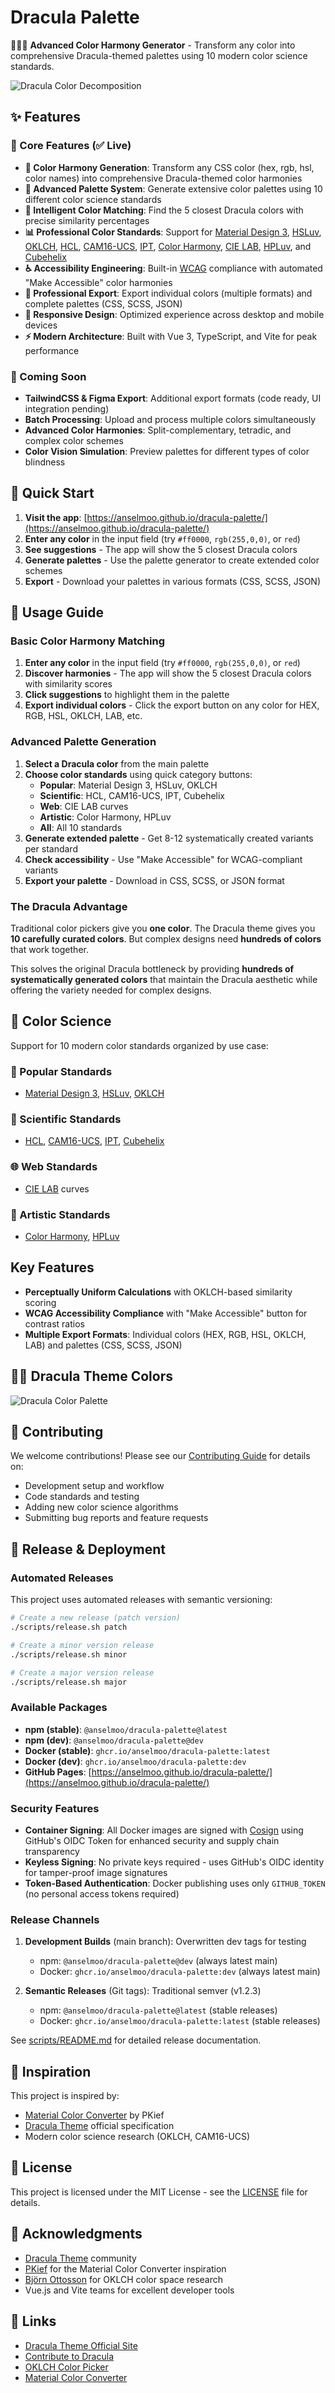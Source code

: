 # Dracula Palette

🧛🏻‍♂️ **Advanced Color Harmony Generator** - Transform any color into comprehensive Dracula-themed palettes using 10 modern color science standards.

![Dracula Color Decomposition](./public/color-decomposition.svg)

## ✨ Features

### 🎯 Core Features (✅ Live)

- **🎨 Color Harmony Generation**: Transform any CSS color (hex, rgb, hsl, color names) into comprehensive Dracula-themed color harmonies
- **🌈 Advanced Palette System**: Generate extensive color palettes using 10 different color science standards
- **🎯 Intelligent Color Matching**: Find the 5 closest Dracula colors with precise similarity percentages
- **📊 Professional Color Standards**: Support for [Material Design 3](https://m3.material.io/styles/color/system/overview), [HSLuv](https://www.hsluv.org/), [OKLCH](https://oklch.com/), [HCL](https://colorspace.r-forge.r-project.org/articles/hcl_palettes.html), [CAM16-UCS](https://facelessuser.github.io/coloraide/colors/cam16_ucs/), [IPT](https://en.wikipedia.org/wiki/IPT_color_space), [Color Harmony](https://yalebooks.yale.edu/book/9780300179354/interaction-of-color/), [CIE LAB](https://cie.co.at/publications/colorimetry-part-4-cie-1976-lab-colour-space-1), [HPLuv](https://www.hsluv.org/), and [Cubehelix](https://people.phy.cam.ac.uk/dag9/CUBEHELIX/)
- **♿ Accessibility Engineering**: Built-in [WCAG](https://www.w3.org/WAI/WCAG22/Understanding/) compliance with automated "Make Accessible" color harmonies
- **📁 Professional Export**: Export individual colors (multiple formats) and complete palettes (CSS, SCSS, JSON)
- **📱 Responsive Design**: Optimized experience across desktop and mobile devices
- **⚡ Modern Architecture**: Built with Vue 3, TypeScript, and Vite for peak performance

### 🚧 Coming Soon

- **TailwindCSS & Figma Export**: Additional export formats (code ready, UI integration pending)
- **Batch Processing**: Upload and process multiple colors simultaneously
- **Advanced Color Harmonies**: Split-complementary, tetradic, and complex color schemes
- **Color Vision Simulation**: Preview palettes for different types of color blindness

## 🚀 Quick Start

1. **Visit the app**: [https://anselmoo.github.io/dracula-palette/](https://anselmoo.github.io/dracula-palette/)
2. **Enter any color** in the input field (try `#ff0000`, `rgb(255,0,0)`, or `red`)
3. **See suggestions** - The app will show the 5 closest Dracula colors
4. **Generate palettes** - Use the palette generator to create extended color schemes
5. **Export** - Download your palettes in various formats (CSS, SCSS, JSON)

## 🎯 Usage Guide

### Basic Color Harmony Matching

1. **Enter any color** in the input field (try `#ff0000`, `rgb(255,0,0)`, or `red`)
2. **Discover harmonies** - The app will show the 5 closest Dracula colors with similarity scores
3. **Click suggestions** to highlight them in the palette
4. **Export individual colors** - Click the export button on any color for HEX, RGB, HSL, OKLCH, LAB, etc.

### Advanced Palette Generation

1. **Select a Dracula color** from the main palette
2. **Choose color standards** using quick category buttons:
   - **Popular**: Material Design 3, HSLuv, OKLCH
   - **Scientific**: HCL, CAM16-UCS, IPT, Cubehelix
   - **Web**: CIE LAB curves
   - **Artistic**: Color Harmony, HPLuv
   - **All**: All 10 standards
3. **Generate extended palette** - Get 8-12 systematically created variants per standard
4. **Check accessibility** - Use "Make Accessible" for WCAG-compliant variants
5. **Export your palette** - Download in CSS, SCSS, or JSON format

### The Dracula Advantage

Traditional color pickers give you **one color**. The Dracula theme gives you **10 carefully curated colors**. But complex designs need **hundreds of colors** that work together.

This solves the original Dracula bottleneck by providing **hundreds of systematically generated colors** that maintain the Dracula aesthetic while offering the variety needed for complex designs.

## 🎨 Color Science

Support for 10 modern color standards organized by use case:

### 🌟 Popular Standards

- [Material Design 3](https://m3.material.io/styles/color/system/overview), [HSLuv](https://www.hsluv.org/), [OKLCH](https://oklch.com/)

### 🔬 Scientific Standards

- [HCL](https://colorspace.r-forge.r-project.org/articles/hcl_palettes.html), [CAM16-UCS](https://facelessuser.github.io/coloraide/colors/cam16_ucs/), [IPT](https://en.wikipedia.org/wiki/IPT_color_space), [Cubehelix](https://people.phy.cam.ac.uk/dag9/CUBEHELIX/)

### 🌐 Web Standards

- [CIE LAB](https://cie.co.at/publications/colorimetry-part-4-cie-1976-lab-colour-space-1) curves

### 🎨 Artistic Standards

- [Color Harmony](https://yalebooks.yale.edu/book/9780300179354/interaction-of-color/), [HPLuv](https://www.hsluv.org/)

## Key Features

- **Perceptually Uniform Calculations** with OKLCH-based similarity scoring
- **WCAG Accessibility Compliance** with "Make Accessible" button for contrast ratios
- **Multiple Export Formats**: Individual colors (HEX, RGB, HSL, OKLCH, LAB) and palettes (CSS, SCSS, JSON)

## 🧛‍♂️ Dracula Theme Colors

![Dracula Color Palette](./public/dracula-palette.svg)

## 🤝 Contributing

We welcome contributions! Please see our [Contributing Guide](CONTRIBUTING.md) for details on:

- Development setup and workflow
- Code standards and testing
- Adding new color science algorithms
- Submitting bug reports and feature requests

## 🚀 Release & Deployment

### Automated Releases

This project uses automated releases with semantic versioning:

```bash
# Create a new release (patch version)
./scripts/release.sh patch

# Create a minor version release
./scripts/release.sh minor

# Create a major version release
./scripts/release.sh major
```

### Available Packages

- **npm (stable)**: `@anselmoo/dracula-palette@latest`
- **npm (dev)**: `@anselmoo/dracula-palette@dev`
- **Docker (stable)**: `ghcr.io/anselmoo/dracula-palette:latest`
- **Docker (dev)**: `ghcr.io/anselmoo/dracula-palette:dev`
- **GitHub Pages**: [https://anselmoo.github.io/dracula-palette/](https://anselmoo.github.io/dracula-palette/)

### Security Features

- **Container Signing**: All Docker images are signed with [Cosign](https://docs.sigstore.dev/cosign/overview/) using GitHub's OIDC Token for enhanced security and supply chain transparency
- **Keyless Signing**: No private keys required - uses GitHub's OIDC identity for tamper-proof image signatures
- **Token-Based Authentication**: Docker publishing uses only `GITHUB_TOKEN` (no personal access tokens required)

### Release Channels

1. **Development Builds** (main branch): Overwritten dev tags for testing
   - npm: `@anselmoo/dracula-palette@dev` (always latest main)
   - Docker: `ghcr.io/anselmoo/dracula-palette:dev` (always latest main)

2. **Semantic Releases** (Git tags): Traditional semver (v1.2.3)
   - npm: `@anselmoo/dracula-palette@latest` (stable releases)
   - Docker: `ghcr.io/anselmoo/dracula-palette:latest` (stable releases)

See [scripts/README.md](scripts/README.md) for detailed release documentation.

## 🌟 Inspiration

This project is inspired by:

- [Material Color Converter](https://pkief.github.io/material-color-converter/) by PKief
- [Dracula Theme](https://draculatheme.com/) official specification
- Modern color science research (OKLCH, CAM16-UCS)

## 📄 License

This project is licensed under the MIT License - see the [LICENSE](LICENSE) file for details.

## 🙏 Acknowledgments

- [Dracula Theme](https://draculatheme.com/) community
- [PKief](https://github.com/PKief) for the Material Color Converter inspiration
- [Björn Ottosson](https://bottosson.github.io/posts/oklab/) for OKLCH color space research
- Vue.js and Vite teams for excellent developer tools

## 🔗 Links

- [Dracula Theme Official Site](https://draculatheme.com/)
- [Contribute to Dracula](https://draculatheme.com/contribute)
- [OKLCH Color Picker](https://oklch.com/)
- [Material Color Converter](https://github.com/PKief/material-color-converter)
